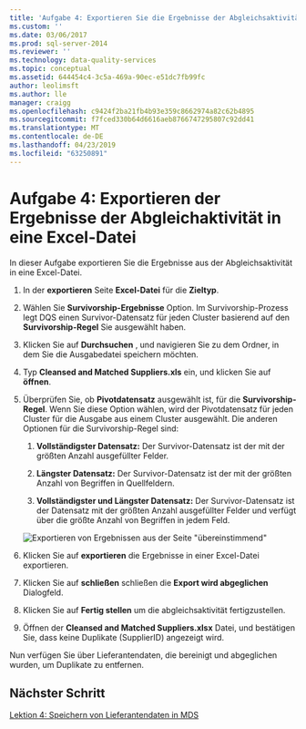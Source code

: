 ```yaml
---
title: 'Aufgabe 4: Exportieren Sie die Ergebnisse der Abgleichsaktivität in eine Excel-Datei | Microsoft-Dokumentation'
ms.custom: ''
ms.date: 03/06/2017
ms.prod: sql-server-2014
ms.reviewer: ''
ms.technology: data-quality-services
ms.topic: conceptual
ms.assetid: 644454c4-3c5a-469a-90ec-e51dc7fb99fc
author: leolimsft
ms.author: lle
manager: craigg
ms.openlocfilehash: c9424f2ba21fb4b93e359c8662974a82c62b4895
ms.sourcegitcommit: f7fced330b64d6616aeb8766747295807c92dd41
ms.translationtype: MT
ms.contentlocale: de-DE
ms.lasthandoff: 04/23/2019
ms.locfileid: "63250891"
---
```

# <a name="task-4-exporting-the-results-from-matching-activity-to-an-excel-file"></a>Aufgabe 4: Exportieren der Ergebnisse der Abgleichaktivität in eine Excel-Datei
  In dieser Aufgabe exportieren Sie die Ergebnisse aus der Abgleichsaktivität in eine Excel-Datei.  
  
1.  In der **exportieren** Seite **Excel-Datei** für die **Zieltyp**.  
  
2.  Wählen Sie **Survivorship-Ergebnisse** Option. Im Survivorship-Prozess legt DQS einen Survivor-Datensatz für jeden Cluster basierend auf den **Survivorship-Regel** Sie ausgewählt haben.  
  
3.  Klicken Sie auf **Durchsuchen** , und navigieren Sie zu dem Ordner, in dem Sie die Ausgabedatei speichern möchten.  
  
4.  Typ **Cleansed and Matched Suppliers.xls** ein, und klicken Sie auf **öffnen**.  
  
5.  Überprüfen Sie, ob **Pivotdatensatz** ausgewählt ist, für die **Survivorship-Regel**. Wenn Sie diese Option wählen, wird der Pivotdatensatz für jeden Cluster für die Ausgabe aus einem Cluster ausgewählt. Die anderen Optionen für die Survivorship-Regel sind:  
  
    1.  **Vollständigster Datensatz:** Der Survivor-Datensatz ist der mit der größten Anzahl ausgefüllter Felder.  
  
    2.  **Längster Datensatz:** Der Survivor-Datensatz ist der mit der größten Anzahl von Begriffen in Quellfeldern.  
  
    3.  **Vollständigster und Längster Datensatz:** Der Survivor-Datensatz ist der Datensatz mit der größten Anzahl ausgefüllter Felder und verfügt über die größte Anzahl von Begriffen in jedem Feld.  
  
     ![Exportieren von Ergebnissen aus der Seite "übereinstimmend"](../../2014/tutorials/media/et-exportingtheresultsfrommatoanexcelfile.jpg "Exportieren von Ergebnissen aus der Seite \"übereinstimmend\"")  
  
6.  Klicken Sie auf **exportieren** die Ergebnisse in einer Excel-Datei exportieren.  
  
7.  Klicken Sie auf **schließen** schließen die **Export wird abgeglichen** Dialogfeld.  
  
8.  Klicken Sie auf **Fertig stellen** um die abgleichsaktivität fertigzustellen.  
  
9. Öffnen der **Cleansed and Matched Suppliers.xlsx** Datei, und bestätigen Sie, dass keine Duplikate (SupplierID) angezeigt wird.  
  
 Nun verfügen Sie über Lieferantendaten, die bereinigt und abgeglichen wurden, um Duplikate zu entfernen.  
  
## <a name="next-step"></a>Nächster Schritt  
 [Lektion 4: Speichern von Lieferantendaten in MDS](../../2014/tutorials/lesson-4-storing-supplier-data-in-mds.md)  
  
  
